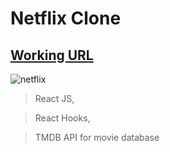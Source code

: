 # Netflix Clone

## [Working URL](https://netflix-81023.web.app/)

![netflix](https://user-images.githubusercontent.com/74892817/124958948-b6f75000-dfe8-11eb-89e9-57c301b97f53.gif)

> React JS,

> React Hooks,

> TMDB API for movie database
